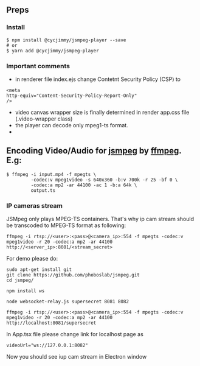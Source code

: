 ## Preps

### Install

```shell
$ npm install @cycjimmy/jsmpeg-player --save
# or
$ yarn add @cycjimmy/jsmpeg-player
```

### Important comments
* in renderer file index.ejs change Contetnt Security Policy (CSP) to 
```shell
<meta
http-equiv="Content-Security-Policy-Report-Only"
/>
```    
* video canvas wrapper size is finally determined in render app.css file (.video-wrapper class)
* the player can decode only mpeg1-ts format. 
* 
## Encoding Video/Audio for [jsmpeg](https://github.com/phoboslab/jsmpeg) by [ffmpeg](https://ffmpeg.org/). E.g:
```shell
$ ffmpeg -i input.mp4 -f mpegts \
         -codec:v mpeg1video -s 640x360 -b:v 700k -r 25 -bf 0 \
         -codec:a mp2 -ar 44100 -ac 1 -b:a 64k \
         output.ts
```
### IP cameras stream
JSMpeg only plays MPEG-TS containers. That's why ip cam stream should be transcoded to MPEG-TS format as following:
```shell
ffmpeg -i rtsp://<user>:<pass>@<camera_ip>:554 -f mpegts -codec:v mpeg1video -r 20 -codec:a mp2 -ar 44100 http://<server_ip>:8081/<stream_secret>
```
For demo please do:
```shell
sudo apt-get install git
git clone https://github.com/phoboslab/jsmpeg.git
cd jsmpeg/

npm install ws

node websocket-relay.js supersecret 8081 8082

ffmpeg -i rtsp://<user>:<pass>@<camera_ip>:554 -f mpegts -codec:v mpeg1video -r 20 -codec:a mp2 -ar 44100 http://localhost:8081/supersecret
```
In App.tsx file please change link for localhost page as 
```shell
videoUrl="ws://127.0.0.1:8082"
```
Now you should see iup cam stream in Electron window
